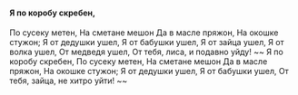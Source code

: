 #### Я по коробу скребен,
По сусеку метен,
На сметане мешон
Да в масле пряжон,
На окошке стужон;
Я от дедушки ушел,
Я от бабушки ушел,
Я от зайца ушел,
Я от волка ушел,
От медведя ушел,
От тебя, лиса, и подавно уйду!
~~ Я по коробу скребен,
По сусеку метен,
На сметане мешон
Да в масле пряжон,
На окошке стужон;
Я от дедушки ушел,
Я от бабушки ушел,
От тебя, зайца, не хитро уйти! ~~

